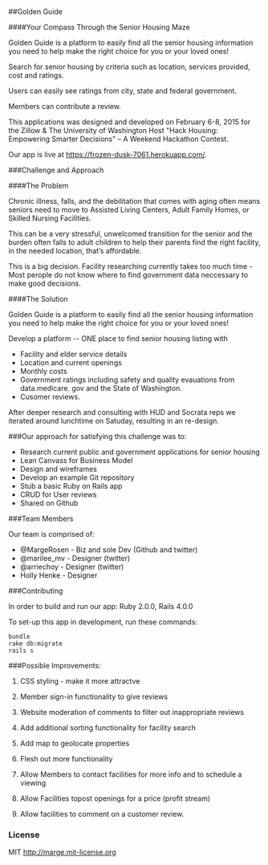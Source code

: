 
##Golden Guide

####Your Compass Through the Senior Housing Maze

Golden Guide is a platform to easily find all the senior housing information you
need to help make the right choice for you or your loved ones!

Search for senior housing by criteria such as location, services provided,
cost and ratings.

Users can easily see ratings from city, state and federal government.

Members can contribute a review.

This applications was designed and developed on February 6-8, 2015 for the
Zillow & The University of Washington Host "Hack Housing: Empowering Smarter
Decisions" – A Weekend Hackathon Contest.

Our app is live at https://frozen-dusk-7061.herokuapp.com/.


###Challenge and Approach

####The Problem

Chronic illness, falls, and the debilitation that comes with aging often
means seniors need to move to Assisted Living Centers, Adult Family Homes, or
Skilled Nursing Facilities.

This can be a very stressful, unwelcomed transition for the senior and the
burden often falls to adult children to help their parents find the right
facility, in the needed location, that’s affordable.

This is a big decision.  Facility researching currently takes too much time -
Most perople do not know where to find government data neccessary to make good
decisions.


####The Solution

Golden Guide is a platform to easily find all the senior housing information
you need to help make the right choice for you or your loved ones!

Develop a platform -- ONE place to find senior housing listing with
* Facility and elder service details
* Location and current openings
* Monthly costs
* Government ratings including safety and quality evauations from data.medicare.
gov and the State of Washington.
* Cusomer reviews.


After deeper research and consulting with HUD and Socrata reps we iterated around lunchtime on Satuday, resulting in an re-design.

###Our approach for satisfying this challenge was to:

* Research current public and government applications for senior housing
* Lean Canvass for Business Model
* Design and wireframes
* Develop an example Git repository
* Stub a basic Ruby on Rails app
* CRUD for User reviews
* Shared on Github


###Team Members

Our team is comprised of:

* @MargeRosen - Biz and sole Dev (Github and twitter)
* @marilee_mv - Designer (twitter)
* @arriechoy -  Designer (twitter)
* Holly Henke - Designer

###Contributing

In order to build and run our app:  Ruby 2.0.0, Rails 4.0.0

To set-up this app in development, run these commands:

```
bundle
rake db:migrate
rails s
```

###Possible Improvements:

1)  CSS styling - make it more attractve

2)  Member sign-in functionality to give reviews

3)  Website moderation of comments to filter out inappropriate reviews

4)  Add additional sorting functionality for facility search

5)  Add map to geolocate properties

6)  Flesh out more functionality

7)  Allow Members to contact facilities for more info and to schedule a viewing

8)  Allow Facilities topost openings for a price (profit stream)

9)  Allow facilities to comment on a customer review.


### License

MIT http://marge.mit-license.org
